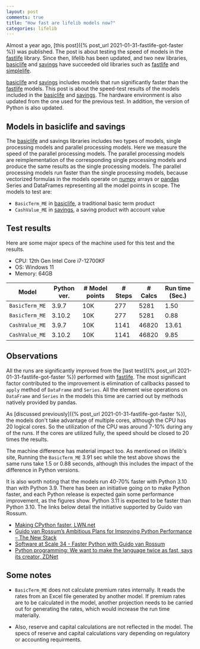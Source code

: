 ```yaml
---
layout: post
comments: true
title: "How fast are lifelib models now?"
categories: lifelib
---
```


Almost a year ago,
[this post]({% post_url 2021-01-31-fastlife-got-faster %}) was published.
The post is about testing the speed of models in the [fastlife] library.
Since then, lifelib has been updated, and two new libraries,
[basiclife] and [savings] have succeeded old libraries such as [fastlife] and [simplelife].

[simplelife]: https://lifelib.io/projects/simplelife.html
[fastlife]: https://lifelib.io/projects/fastlife.html
[basiclife]: https://lifelib.io/libraries/basiclife/index.html
[savings]: https://lifelib.io/libraries/savings/index.html


[basiclife] and [savings] includes models that run significantly faster than the [fastlife] models. This post is about the speed-test results of the models included in the [basiclife] and [savings]. The hardware environment
is also updated from the one used for the previous test.
In addition, the version of Python is also updated. 


## Models in basiclife and savings

The [basiclife] and savings libraries includes two types of models,
single processing models and parallel processing models.
Here we measure the speed of the parallel processing models. 
The parallel processing models are reimplementation of the corresponding
single processing models and produce the same results as the single processing models.
The parallel processing models run faster than the single processing models,
because vectorized formulas in the models operate
on [numpy] arrays or [pandas] Series and DataFrames representing all the model points in scope. 
The models to test are:

* `BasicTerm_ME` in [basiclife], a traditional basic term product
* `CashValue_ME` in [savings], a saving product with account value 

[numpy]: https://numpy.org/
[pandas]: https://pandas.pydata.org/


## Test results

Here are some major specs of the machine used for this test and the results.

* CPU: 12th Gen Intel Core i7-12700KF
* OS: Windows 11
* Memory: 64GB

| Model | Python ver. | # Model points | # Steps | # Calcs | Run time (Sec.) |
| ----- | ----------- | -------------- | ------- | ---- | ---- |
| `BasicTerm_ME`  | 3.9.7 | 10K | 277 | 5281 | 1.50 | 
| `BasicTerm_ME`  | 3.10.2 | 10K | 277 | 5281 | 0.88 | 
| `CashValue_ME` | 3.9.7 | 10K |  1141 | 46820 | 13.61 | 
| `CashValue_ME` | 3.10.2 | 10K |  1141 | 46820 | 9.85 | 

## Observations


All the runs are significantly improved from the [last test]({% post_url 2021-01-31-fastlife-got-faster %}) performed with [fastlife].
The most significant factor contributed to the improvement is elimination of 
callbacks passed to `apply` method of `DataFrame`
 and `Series`. All the element wise operations on `DataFrame` and `Series` in the models this time are carried out by methods natively provided by pandas.

As [discussed previously]({% post_url 2021-01-31-fastlife-got-faster %}), the models don't take advantage of multiple cores, although the CPU has 20 logical cores.
So the utilization of the CPU was around 7-10% during any of the runs.
If the cores are utilized fully, the speed should be closed to 20 times the results.

The machine difference has material impact too. As mentioned on lifelib's site, 
Running the `BasicTerm_ME` 3.91 sec while the test above shows the same runs take 1.5 or 0.88 seconds,
although this includes the impact of the difference in Python versions.

It is also worth noting that the models run 40-70% faster with Python 3.10 than with Python 3.9.
There has been an initiative going on to make Python faster, and each Python release is expected gain some performance
improvement, as the figures show. Python 3.11 is expected to be faster than Python 3.10.
The links below detail the initiative supported by Guido van Rossum. 


* [Making CPython faster, LWN.net](https://lwn.net/Articles/857754/)
* [Guido van Rossum’s Ambitious Plans for Improving Python Performance – The New Stack](https://thenewstack.io/guido-van-rossums-ambitious-plans-for-improving-python-performance/)
* [Software at Scale 34 - Faster Python with Guido van Rossum](https://www.softwareatscale.dev/p/software-at-scale-34-faster-python?utm_source=url)
* [Python programming: We want to make the language twice as fast, says its creator, ZDNet](https://www.zdnet.com/article/python-programming-we-want-to-make-the-language-twice-as-fast-says-its-creator/)



## Some notes


* `BasicTerm_ME` does not calculate premium rates internally. It reads the rates
  from an Excel file generated by another model. If premium rates are to
  be calculated in the model, another projection needs to be carried out
  for generating the rates, which would increase the run time materially.

* Also, reserve and capital calculations are not reflected in the model.
  The specs of reserve and capital calculations vary depending on
  regulatory or accounting requirments.
